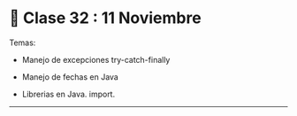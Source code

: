 # 📘 Clase 32 : 11 Noviembre

Temas:

- Manejo de excepciones try-catch-finally

- Manejo de fechas en Java

- Librerias en Java. import.

---
